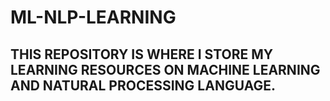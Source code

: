 # ML-NLP-LEARNING
## THIS REPOSITORY IS WHERE I STORE MY LEARNING RESOURCES ON MACHINE LEARNING AND NATURAL PROCESSING LANGUAGE.
